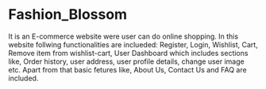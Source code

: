 # Fashion_Blossom
It is an E-commerce website were user can do online shopping.
In this website follwing functionalities are inclueded:
Register, Login, Wishlist, Cart, Remove item from wishlist-cart, User Dashboard which includes sections like, Order history, user address, 
user profile details, change user image etc.
Apart from that basic fetures like, About Us, Contact Us and FAQ are included.

